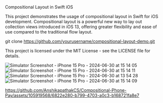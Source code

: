 Compositional Layout in Swift iOS

This project demonstrates the usage of compositional layout in Swift for iOS development. Compositional layout is a powerful new way to lay out collection views introduced in iOS 13, offering greater flexibility and ease of use compared to the traditional flow layout.

git clone https://github.com/yourusername/compositional-layout-demo.git

This project is licensed under the MIT License - see the LICENSE file for details.

![Simulator Screenshot - iPhone 15 Pro - 2024-06-30 at 15 14 05](https://github.com/AnshikapathakCS/Compositional-Phone-Pay/assets/105919568/5dabe367-dd36-410d-9f85-23dda5c275ab)
![Simulator Screenshot - iPhone 15 Pro - 2024-06-30 at 15 14 11](https://github.com/AnshikapathakCS/Compositional-Phone-Pay/assets/105919568/ecdf1df0-f9dd-4fbf-b4a9-84ee4132d7b5)
![Simulator Screenshot - iPhone 15 Pro - 2024-06-30 at 13 54 28](https://github.com/AnshikapathakCS/Compositional-Phone-Pay/assets/105919568/a97973a1-c28c-455e-84bb-fb815a25d0e3)
![Simulator Screenshot - iPhone 15 Pro - 2024-06-30 at 15 14 09](https://github.com/AnshikapathakCS/Compositional-Phone-Pay/assets/105919568/de50045e-f078-4a91-ab41-a6bdd445020e)

https://github.com/AnshikapathakCS/Compositional-Phone-Pay/assets/105919568/6822e280-b799-4703-a0c3-b168721fa8e7

